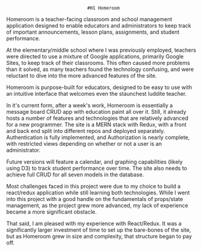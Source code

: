                                   #H1 Homeroom

 Homeroom is a teacher-facing classroom and school management application designed to enable educators and administrators to keep track of important announcements, lesson plans, assignments, and student performance.

At the elementary/middle school where I was previously employed, teachers were directed to use a mixture of Google applications, primarily Google Sites, to keep track of their classrooms. This often caused more problems than it solved, as many teachers found the technology confusing, and were reluctant to dive into the more advanced features of the site.

Homeroom is purpose-built for educators, designed to be easy to use with an intuitive interface that welcomes even the staunchest luddite teacher.


In it's current form, after a week's work, Homeroom is essentially a message board CRUD app with education paint all over it. Still, it already hosts a number of features and technologies that are relatively advanced for a new programmer. The site is a MERN stack with Redux, with a front and back end split into different repos and deployed separately. Authentication is fully implemented, and Authorization is nearly complete, with restricted views depending on whether or not a user is an administrator.

Future versions will feature a calendar, and graphing capabilities (likely using D3) to track student performance over time. The site also needs to achieve full CRUD for all seven models in the database.

Most challenges faced in this project were due to my choice to build a react/redux application while still learning both technologies. While I went into this project with a good handle on the fundamentals of props/state management, as the project grew more advanced, my lack of experience became a more significant obstacle.

That said, I am pleased with my experience with React/Redux. It was a significantly larger investment of time to set up the bare-bones of the site, but as Homeroom grew in size and complexity, that structure began to pay off.
